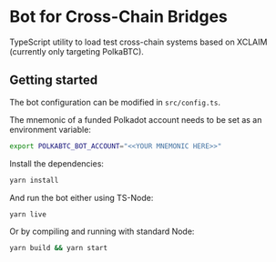 # Bot for Cross-Chain Bridges

TypeScript utility to load test cross-chain systems based on XCLAIM (currently only targeting PolkaBTC).

## Getting started

The bot configuration can be modified in `src/config.ts`.

The mnemonic of a funded Polkadot account needs to be set as an environment variable:

```bash
export POLKABTC_BOT_ACCOUNT="<<YOUR MNEMONIC HERE>>"
```

Install the dependencies:

```bash
yarn install
```

And run the bot either using TS-Node:

```bash
yarn live
```

Or by compiling and running with standard Node:

```bash
yarn build && yarn start
```
